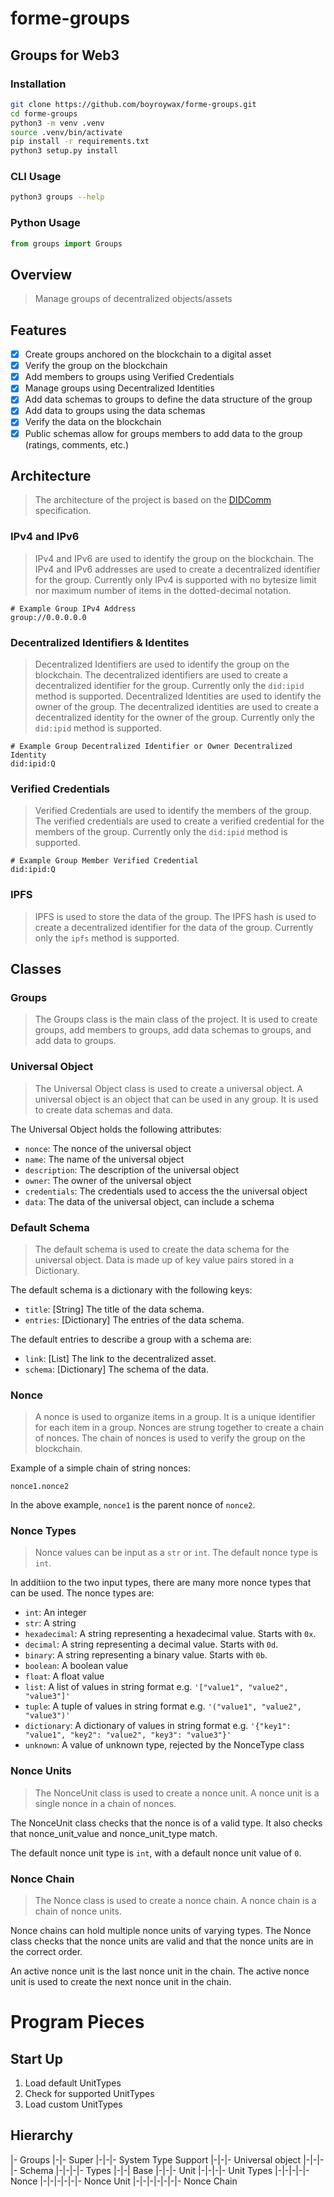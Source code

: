 # forme-groups

## Groups for Web3

### Installation

```bash
git clone https://github.com/boyroywax/forme-groups.git
cd forme-groups
python3 -m venv .venv
source .venv/bin/activate
pip install -r requirements.txt
python3 setup.py install
```

### CLI Usage

```bash
python3 groups --help
```

### Python Usage

```python
from groups import Groups
```

## Overview
> Manage groups of decentralized objects/assets

## Features
- [x] Create groups anchored on the blockchain to a digital asset
- [x] Verify the group on the blockchain
- [x] Add members to groups using Verified Credentials
- [x] Manage groups using Decentralized Identities
- [x] Add data schemas to groups to define the data structure of the group
- [x] Add data to groups using the data schemas
- [x] Verify the data on the blockchain
- [x] Public schemas allow for groups members to add data to the group (ratings, comments, etc.)

## Architecture
> The architecture of the project is based on the [DIDComm](
https://identity.foundation/didcomm-messaging/spec/#introduction) specification.

### IPv4 and IPv6
> IPv4 and IPv6 are used to identify the group on the blockchain.  The IPv4 and IPv6 addresses are used to create a decentralized identifier for the group.  Currently only IPv4 is supported with no bytesize limit nor maximum number of items in the dotted-decimal notation.

```text
# Example Group IPv4 Address
group://0.0.0.0.0
```

### Decentralized Identifiers & Identites
> Decentralized Identifiers are used to identify the group on the blockchain.  The decentralized identifiers are used to create a decentralized identifier for the group.  Currently only the `did:ipid` method is supported.
> Decentralized Identities are used to identify the owner of the group.  The decentralized identities are used to create a decentralized identity for the owner of the group.  Currently only the `did:ipid` method is supported.

```text
# Example Group Decentralized Identifier or Owner Decentralized Identity
did:ipid:Q
```

### Verified Credentials
> Verified Credentials are used to identify the members of the group.  The verified credentials are used to create a verified credential for the members of the group.  Currently only the `did:ipid` method is supported.

```text
# Example Group Member Verified Credential
did:ipid:Q
```

### IPFS
> IPFS is used to store the data of the group.  The IPFS hash is used to create a decentralized identifier for the data of the group.  Currently only the `ipfs` method is supported.

### 




## Classes
### Groups
> The Groups class is the main class of the project. It is used to create groups, add members to groups, add data schemas to groups, and add data to groups.

### Universal Object
> The Universal Object class is used to create a universal object. A universal object is an object that can be used in any group. It is used to create data schemas and data.

The Universal Object holds the following attributes:
- `nonce`: The nonce of the universal object
- `name`: The name of the universal object
- `description`: The description of the universal object
- `owner`: The owner of the universal object
- `credentials`: The credentials used to access the the universal object
- `data`: The data of the universal object, can include a schema

### Default Schema
>The default schema is used to create the data schema for the universal object. Data is made up of key value pairs stored in a Dictionary. 

The default schema is a dictionary with the following keys:
- `title`: [String] The title of the data schema.
- `entries`: [Dictionary] The entries of the data schema.

The default entries to describe a group with a schema are:
- `link`: [List] The link to the decentralized asset.
- `schema`: [Dictionary] The schema of the data.

### Nonce
> A nonce is used to organize items in a group. It is a unique identifier for each item in a group.  Nonces are strung together to create a chain of nonces. The chain of nonces is used to verify the group on the blockchain.

Example of a simple chain of string nonces:
```text
nonce1.nonce2
```
In the above example, `nonce1` is the parent nonce of `nonce2`.

### Nonce Types
> Nonce values can be input as a `str` or `int`. The default nonce type is `int`.

In additiion to the two input types, there are many more nonce types that can be used. The nonce types are:
- `int`: An integer
- `str`: A string
- `hexadecimal`: A string representing a hexadecimal value.  Starts with `0x`.
- `decimal`: A string representing a decimal value.  Starts with `0d`.
- `binary`: A string representing a binary value.  Starts with `0b`.
- `boolean`: A boolean value
- `float`: A float value
- `list`: A list of values in string format e.g. `'["value1", "value2", "value3"]'`
- `tuple`: A tuple of values in string format e.g. `'("value1", "value2", "value3")'`
- `dictionary`: A dictionary of values in string format e.g. `'{"key1": "value1", "key2": "value2", "key3": "value3"}'`
- `unknown`: A value of unknown type, rejected by the NonceType class

### Nonce Units
> The NonceUnit class is used to create a nonce unit. A nonce unit is a single nonce in a chain of nonces.

The NonceUnit class checks that the nonce is of a valid type.  It also checks that nonce_unit_value and nonce_unit_type match.

The default nonce unit type is `int`, with a default nonce unit value of `0`.

### Nonce Chain
> The Nonce class is used to create a nonce chain. A nonce chain is a chain of nonce units.

Nonce chains can hold multiple nonce units of varying types.  The Nonce class checks that the nonce units are valid and that the nonce units are in the correct order.

An active nonce unit is the last nonce unit in the chain.  The active nonce unit is used to create the next nonce unit in the chain.


# Program Pieces
## Start Up
1. Load default UnitTypes
2. Check for supported UnitTypes
3. Load custom UnitTypes


## Hierarchy

|- Groups
|-|- Super
|-|-|- System Type Support
|-|-|- Universal object
|-|-|-|- Schema
|-|-|-|- Types
|-|-| Base
|-|-|- Unit
|-|-|-|- Unit Types
|-|-|-|-|- Nonce
|-|-|-|-|-|- Nonce Unit
|-|-|-|-|-|-|- Nonce Chain



